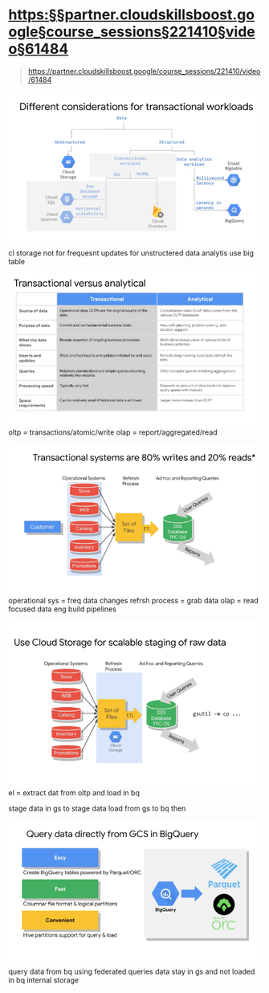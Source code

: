 # <https:§§partner.cloudskillsboost.google§course_sessions§221410§video§61484>
> <https://partner.cloudskillsboost.google/course_sessions/221410/video/61484>

![](2022-03-24-06-22-51.png)
cl storage not for frequesnt updates
for unstructered data analytis use big table

![](2022-03-24-06-23-35.png)
oltp =  transactions/atomic/write
olap =  report/aggregated/read

![](2022-03-24-06-24-55.png)
operational sys =  freq data changes
refrsh process = grab data 
olap =  read focused
data eng build pipelines

![](2022-03-24-06-26-37.png)
el = extract dat from oltp and load in bq

stage data in gs to stage data
load from gs to bq then

![](2022-03-24-06-27-40.png)
query data from bq using federated queries
data stay in gs and not loaded in bq internal storage

